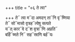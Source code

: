 +++
title = "०६ ते त्वा"

+++
ते᳓ त्वा म᳓दा अमदन् ता᳓नि वृ᳓ष्णिया  
ते᳓ सो᳓मासो वृत्रह᳓त्येषु सत्पते  
य᳓त् कार᳓वे द᳓श वृत्रा᳓णि अप्रति᳓  
बर्हि᳓ष्मते नि᳓ सह᳓स्राणि बर्ह᳓यः